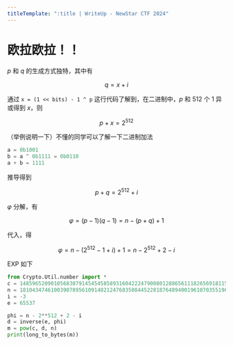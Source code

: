 ```yaml
---
titleTemplate: ":title | WriteUp - NewStar CTF 2024"
---
```


<script setup>
import Container from '@/components/docs/Container.vue'
</script>

# 欧拉欧拉！！

$p$ 和 $q$ 的生成方式独特，其中有

$$
q = x + i
$$

通过 `x = (1 << bits) - 1 ^ p` 这行代码了解到，在二进制中，$p$ 和 512 个 $1$ 异或得到 $x$，则

$$
p+x=2^{512}
$$

<Container type='tip'>

<span data-desc>（举例说明一下）</span>不懂的同学可以了解一下二进制加法

```python
a = 0b1001
b = a ^ 0b1111 = 0b0110
a + b = 1111
```

</Container>

推导得到

$$
p+q=2^{512}+i
$$

$\varphi$ 分解，有

$$
\varphi = (p-1)(q-1)=n-(p+q)+1
$$

代入，得

$$
\varphi = n - (2^{512}- 1 + i) + 1 = n - 2^{512}+2-i
$$

EXP 如下

```python
from Crypto.Util.number import *
c = 14859652090105683079145454585893160422247900801288656111826569181159038438427898859238993694117308678150258749913747829849091269373672489350727536945889312021893859587868138786640133976196803958879602927438349289325983895357127086714561807181967380062187404628829595784290171905916316214021661729616120643997
n = 18104347461003907895610914021247683508445228187648940019610703551961828343286923443588324205257353157349226965840638901792059481287140055747874675375786201782262247550663098932351593199099796736521757473187142907551498526346132033381442243277945568526912391580431142769526917165011590824127172120180838162091
i = -3
e = 65537

phi = n - 2**512 + 2 - i
d = inverse(e, phi)
m = pow(c, d, n)
print(long_to_bytes(m))
```
